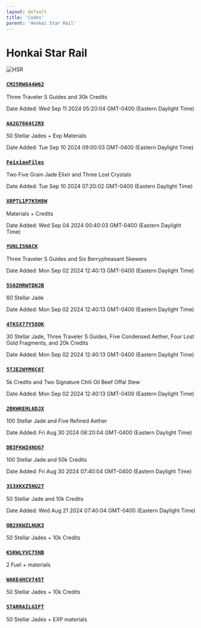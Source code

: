 ```yaml
---
layout: default
title: 'Codes'
parent: 'Honkai Star Rail'
---
```


# Honkai Star Rail

![HSR](https://cdn.discordapp.com/emojis/1264987654198399137.png)

### [`CM25RWG44W62`](https://hsr.hoyoverse.com/gift?code=CM25RWG44W62)

Three Traveler S Guides and 30k Credits

Date Added: Wed Sep 11 2024 05:20:04 GMT-0400 (Eastern Daylight Time)

### [`AA2G7664C2RX`](https://hsr.hoyoverse.com/gift?code=AA2G7664C2RX)

50 Stellar Jades + Exp Materials

Date Added: Tue Sep 10 2024 09:00:03 GMT-0400 (Eastern Daylight Time)

### [`FeixiaoFiles`](https://hsr.hoyoverse.com/gift?code=FeixiaoFiles)

Two Five Grain Jade Elixir and Three Lost Crystals

Date Added: Tue Sep 10 2024 07:20:02 GMT-0400 (Eastern Daylight Time)

### [`XRPTL1P7K5H8W`](https://hsr.hoyoverse.com/gift?code=XRPTL1P7K5H8W)

Materials + Credits

Date Added: Wed Sep 04 2024 00:40:03 GMT-0400 (Eastern Daylight Time)

### [`YUNLISNACK`](https://hsr.hoyoverse.com/gift?code=YUNLISNACK)

Three Traveler S Guides and Six Berrypheasant Skewers

Date Added: Mon Sep 02 2024 12:40:13 GMT-0400 (Eastern Daylight Time)

### [`5S6ZHRWTDNJB`](https://hsr.hoyoverse.com/gift?code=5S6ZHRWTDNJB)

60 Stellar Jade

Date Added: Mon Sep 02 2024 12:40:13 GMT-0400 (Eastern Daylight Time)

### [`4TKSX77Y58QK`](https://hsr.hoyoverse.com/gift?code=4TKSX77Y58QK)

30 Stellar Jade, Three Traveler S Guides, Five Condensed Aether, Four Lost Gold Fragments, and 20k Credits

Date Added: Mon Sep 02 2024 12:40:13 GMT-0400 (Eastern Daylight Time)

### [`5TJE2WYM6C6T`](https://hsr.hoyoverse.com/gift?code=5TJE2WYM6C6T)

5k Credits and Two Signature Chili Oil Beef Offal Stew

Date Added: Mon Sep 02 2024 12:40:13 GMT-0400 (Eastern Daylight Time)

### [`2BKWKEHL6DJX`](https://hsr.hoyoverse.com/gift?code=2BKWKEHL6DJX)

100 Stellar Jade and Five Refined Aether

Date Added: Fri Aug 30 2024 08:20:04 GMT-0400 (Eastern Daylight Time)

### [`DB3FKWZ4NUG7`](https://hsr.hoyoverse.com/gift?code=DB3FKWZ4NUG7)

100 Stellar Jade and 50k Credits

Date Added: Fri Aug 30 2024 07:40:04 GMT-0400 (Eastern Daylight Time)

### [`3S3XKXZ5NU27`](https://hsr.hoyoverse.com/gift?code=3S3XKXZ5NU27)

50 Stellar Jade and 10k Credits

Date Added: Wed Aug 21 2024 07:40:04 GMT-0400 (Eastern Daylight Time)

### [`QB2XKWZLNUK3`](https://hsr.hoyoverse.com/gift?code=QB2XKWZLNUK3)

50 Stellar Jades + 10k Credits

### [`KSKWLYVC75NB`](https://hsr.hoyoverse.com/gift?code=KSKWLYVC75NB)

2 Fuel + materials

### [`WAKE4HCV745T`](https://hsr.hoyoverse.com/gift?code=WAKE4HCV745T)

50 Stellar Jades + 10k Credits

### [`STARRAILGIFT`](https://hsr.hoyoverse.com/gift?code=STARRAILGIFT)

50 Stellar Jades + EXP materials